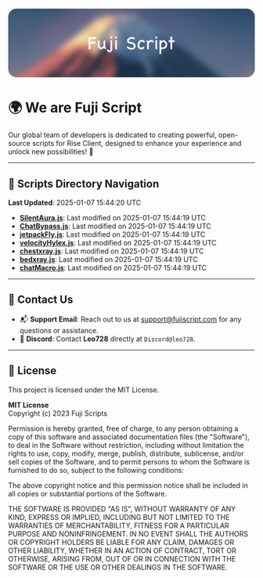 ![Banner](.github/b.webp)

# 🌍 **We are Fuji Script**

Our global team of developers is dedicated to creating powerful, open-source scripts for Rise Client, designed to enhance your experience and unlock new possibilities! 🌟

---
<!-- SCRIPTS_NAVIGATION_START -->
## 📂 **Scripts Directory Navigation**

**Last Updated**: 2025-01-07 15:44:20 UTC

- **[SilentAura.js](scripts/SilentAura.js)**: Last modified on 2025-01-07 15:44:19 UTC
- **[ChatBypass.js](scripts/ChatBypass.js)**: Last modified on 2025-01-07 15:44:19 UTC
- **[jetpackFly.js](scripts/jetpackFly.js)**: Last modified on 2025-01-07 15:44:19 UTC
- **[velocityHylex.js](scripts/velocityHylex.js)**: Last modified on 2025-01-07 15:44:19 UTC
- **[chestxray.js](scripts/chestxray.js)**: Last modified on 2025-01-07 15:44:19 UTC
- **[bedxray.js](scripts/bedxray.js)**: Last modified on 2025-01-07 15:44:19 UTC
- **[chatMacro.js](scripts/chatMacro.js)**: Last modified on 2025-01-07 15:44:19 UTC

<!-- SCRIPTS_NAVIGATION_END -->

---

## 💬 **Contact Us**  
- 📬 **Support Email**: Reach out to us at [support@fujiscript.com](mailto:support@fujiscript.com) for any questions or assistance.  
- 💬 **Discord**: Contact **Leo728** directly at `Discord@leo728`.

---

## 📜 **License**

This project is licensed under the MIT License.  

**MIT License**  
Copyright (c) 2023 Fuji Scripts  

Permission is hereby granted, free of charge, to any person obtaining a copy of this software and associated documentation files (the "Software"), to deal in the Software without restriction, including without limitation the rights to use, copy, modify, merge, publish, distribute, sublicense, and/or sell copies of the Software, and to permit persons to whom the Software is furnished to do so, subject to the following conditions:  

The above copyright notice and this permission notice shall be included in all copies or substantial portions of the Software.  

THE SOFTWARE IS PROVIDED "AS IS", WITHOUT WARRANTY OF ANY KIND, EXPRESS OR IMPLIED, INCLUDING BUT NOT LIMITED TO THE WARRANTIES OF MERCHANTABILITY, FITNESS FOR A PARTICULAR PURPOSE AND NONINFRINGEMENT. IN NO EVENT SHALL THE AUTHORS OR COPYRIGHT HOLDERS BE LIABLE FOR ANY CLAIM, DAMAGES OR OTHER LIABILITY, WHETHER IN AN ACTION OF CONTRACT, TORT OR OTHERWISE, ARISING FROM, OUT OF OR IN CONNECTION WITH THE SOFTWARE OR THE USE OR OTHER DEALINGS IN THE SOFTWARE.  
